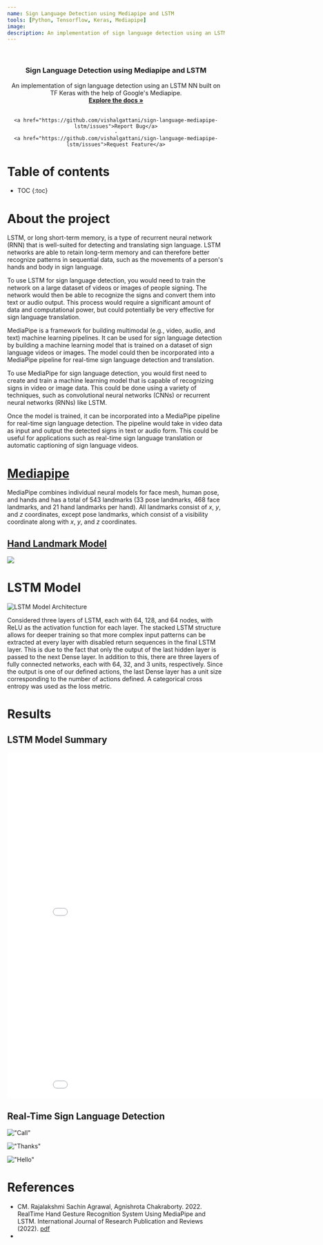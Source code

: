 ```yaml
---
name: Sign Language Detection using Mediapipe and LSTM
tools: [Python, Tensorflow, Keras, Mediapipe]
image:
description: An implementation of sign language detection using an LSTM NN built on TF Keras and Mediapipe.
---
```


<!-- ![srrs_compressed_cropped](https://user-images.githubusercontent.com/24211929/170116184-5f5ef498-213a-4ac2-b7c5-38e7c6b45394.gif)
 -->

<!-- PROJECT LOGO -->
<br />
<div align="center">


<h3 align="center">Sign Language Detection using Mediapipe and LSTM</h3>

  <p align="center">
    An implementation of sign language detection using an LSTM NN built on TF Keras with the help of Google's Mediapipe.
    <br />
    <a href="https://github.com/vishalgattani/sign-language-mediapipe-lstm"><strong>Explore the docs »</strong></a>
    <br />
    <br />

    <a href="https://github.com/vishalgattani/sign-language-mediapipe-lstm/issues">Report Bug</a>
    ·
    <a href="https://github.com/vishalgattani/sign-language-mediapipe-lstm/issues">Request Feature</a>
  </p>
</div>

# Table of contents

* TOC
{:toc}

# About the project

LSTM, or long short-term memory, is a type of recurrent neural network (RNN) that is well-suited for detecting and translating sign language. LSTM networks are able to retain long-term memory and can therefore better recognize patterns in sequential data, such as the movements of a person's hands and body in sign language.

To use LSTM for sign language detection, you would need to train the network on a large dataset of videos or images of people signing. The network would then be able to recognize the signs and convert them into text or audio output. This process would require a significant amount of data and computational power, but could potentially be very effective for sign language translation.

MediaPipe is a framework for building multimodal (e.g., video, audio, and text) machine learning pipelines. It can be used for sign language detection by building a machine learning model that is trained on a dataset of sign language videos or images. The model could then be incorporated into a MediaPipe pipeline for real-time sign language detection and translation.

To use MediaPipe for sign language detection, you would first need to create and train a machine learning model that is capable of recognizing signs in video or image data. This could be done using a variety of techniques, such as convolutional neural networks (CNNs) or recurrent neural networks (RNNs) like LSTM.

Once the model is trained, it can be incorporated into a MediaPipe pipeline for real-time sign language detection. The pipeline would take in video data as input and output the detected signs in text or audio form. This could be useful for applications such as real-time sign language translation or automatic captioning of sign language videos.

# [Mediapipe](https://google.github.io/mediapipe/)

MediaPipe combines individual neural models for face mesh, human pose, and hands and has a total of 543 landmarks (33 pose landmarks, 468 face landmarks, and 21 hand landmarks per hand). All landmarks consist of $x$, $y$, and $z$ coordinates, except pose landmarks, which consist of a visibility coordinate along with $x$, $y$, and $z$ coordinates.

## [Hand Landmark Model](https://google.github.io/mediapipe/solutions/hands.html)

![](https://mediapipe.dev/images/mobile/hand_landmarks.png)


# LSTM Model

![LSTM Model Architecture](https://github.com/vishalgattani/sign-language-mediapipe-lstm/blob/main/images/LSTM-model.png?raw=true)

Considered three layers of LSTM, each with 64, 128, and 64 nodes, with ReLU as the activation function for each layer. The stacked LSTM structure allows for deeper training so that more complex input patterns can be extracted at every layer with disabled return sequences in the final LSTM layer. This is due to the fact that only the output of the last hidden layer is passed to the next Dense layer. In addition to this, there are three layers of fully connected networks, each with 64, 32, and 3 units, respectively. Since the output is one of our defined actions, the last Dense layer has a unit size corresponding to the number of actions defined. A categorical cross entropy was used as the loss metric.


# Results

## LSTM Model Summary
<iframe width="900" height="400" frameborder="0" scrolling="no" src="//plotly.com/~vishalgattani/181.embed"></iframe>
<iframe width="900" height="400" frameborder="0" scrolling="no" src="//plotly.com/~vishalgattani/183.embed"></iframe>

## Real-Time Sign Language Detection

!["Call"](https://github.com/vishalgattani/sign-language-mediapipe-lstm/blob/main/images/action-result-call.png?raw=true)

!["Thanks"](https://github.com/vishalgattani/sign-language-mediapipe-lstm/blob/main/images/action-result-thanks.png?raw=true)

!["Hello"](https://github.com/vishalgattani/sign-language-mediapipe-lstm/blob/main/images/action-result-hello.png?raw=true)

# References
- CM. Rajalakshmi Sachin Agrawal, Agnishrota Chakraborty. 2022. RealTime Hand Gesture Recognition System Using MediaPipe and LSTM.
International Journal of Research Publication and Reviews (2022). [pdf](https://ijrpr.com/uploads/V3ISSUE4/IJRPR3693.pdf)
-







